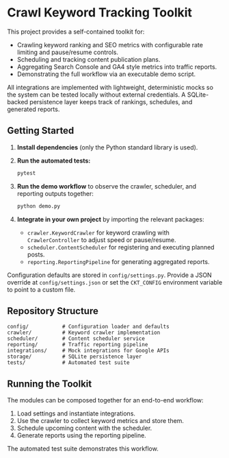 # Crawl Keyword Tracking Toolkit

This project provides a self-contained toolkit for:

- Crawling keyword ranking and SEO metrics with configurable rate limiting and pause/resume controls.
- Scheduling and tracking content publication plans.
- Aggregating Search Console and GA4 style metrics into traffic reports.
- Demonstrating the full workflow via an executable demo script.

All integrations are implemented with lightweight, deterministic mocks so the system can be tested locally without external credentials. A SQLite-backed persistence layer keeps track of rankings, schedules, and generated reports.

## Getting Started

1. **Install dependencies** (only the Python standard library is used).
2. **Run the automated tests:**

   ```bash
   pytest
   ```

3. **Run the demo workflow** to observe the crawler, scheduler, and reporting outputs together:

   ```bash
   python demo.py
   ```

4. **Integrate in your own project** by importing the relevant packages:

   - `crawler.KeywordCrawler` for keyword crawling with `CrawlerController` to adjust speed or pause/resume.
   - `scheduler.ContentScheduler` for registering and executing planned posts.
   - `reporting.ReportingPipeline` for generating aggregated reports.

Configuration defaults are stored in `config/settings.py`. Provide a JSON override at `config/settings.json` or set the `CKT_CONFIG` environment variable to point to a custom file.

## Repository Structure

```
config/           # Configuration loader and defaults
crawler/          # Keyword crawler implementation
scheduler/        # Content scheduler service
reporting/        # Traffic reporting pipeline
integrations/     # Mock integrations for Google APIs
storage/          # SQLite persistence layer
tests/            # Automated test suite
```

## Running the Toolkit

The modules can be composed together for an end-to-end workflow:

1. Load settings and instantiate integrations.
2. Use the crawler to collect keyword metrics and store them.
3. Schedule upcoming content with the scheduler.
4. Generate reports using the reporting pipeline.

The automated test suite demonstrates this workflow.
